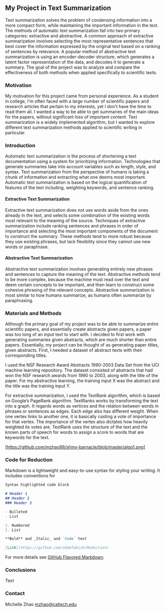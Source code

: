 ## My Project in Text Summarization

Text summarization solves the problem of condensing information into a more compact form, while maintaining the important information in the text. The methods of automatic text summarization fall into two primary categories: extractive and abstractive. A common approach of extractive summarization involves selecting the most representative sentences that best cover the information expressed by the original text based on a ranking of sentences by relevance. A popular method of abstractive text summarization is using an encoder-decoder structure, which generates a latent factor representation of the data, and decodes it to generate a summary. The goal of the project was to analyze and compare the effectiveness of both methods when applied specifically to scientific texts.

### Motivation

My motivation for this project came from personal experience. As a student in college, I'm often faced with a large number of scientific papers and research articles that pertain to my interests, yet I don't have the time to read them all. I wanted a way to be able to get summaries of the main ideas for the papers, without significant loss of important content. Text summarization is a widely implemented algorithm, but I wanted to explore different text summarization methods applied to scientific writing in particular. 

### Introduction

Automatic text summarization is the process of shortening a text documentation using a system for prioritizing information. Technologies that generate summaries take into account variables such as length, style, and syntax. Text summarization from the perspective of humans is taking a chunk of information and extracting what one deems most important. Automatic text summarization is based on the logical quantification of features of the text including, weighting keywords, and sentence ranking.

#### Extractive Text Summarization
Extractive text summarization does not use words aside from the ones already in the text, and selects some combination of the existing words most relevant to the meaning of the source. Techniques of extractive summarization include ranking sentences and phrases in order of importance and selecting the most important components of the document to construct the summary. These methods tend to more robust because they use existing phrases, but lack flexibility since they cannot use new words or paraphrase.

#### Abstractive Text Summarization
Abstractive text summarization involves generating entirely new phrases and sentences to capture the meaning of the text. Abstractive methods tend to be more complex, because the machine must read over the text and deem certain concepts to be important, and then learn to construct some cohesive phrasing of the relevant concepts. Abstractive summarization is most similar to how humans summarize, as humans often summarize by paraphrasing. 

### Materials and Methods
Although the primary goal of my project was to be able to summarize entire scientific papers, and essentially create abstracts given papers, a paper was too long of an input text to start with. I decided to first work with generating summaries given abstracts, which are much shorter than entire papers. Essentially, my project can be thought of as generating paper titles, given abstracts. First, I needed a dataset of abstract texts with their corresponding titles.

I used the NSF Research Award Abstracts 1990-2003 Data Set from the UCI machine learning repository. The dataset consisted of abstracts that had won the NSF research awards from 1990 to 2003, along with the title of the paper. For my abstractive learning, the training input X was the abstract and the title was the training input Y.

For extractive summarization, I used the TextRank algorithm, which is based on Google’s PageRank algorithm. TextRanks works by transforming the text into a graph. It regards words as vertices and the relation between words in phrases or sentences as edges. Each edge also has different weight. When one vertex links to another one, it is basically casting a vote of importance for that vertex. The importance of the vertex also dictates how heavily weighted its votes are. TextRank uses the structure of the text and the known parts of speech for words to assign a score to words that are keywords for the text.

[https://github.com/mzhao98/shiny-barnacle/blob/master/algo1.png]


### Code for Reduction

Markdown is a lightweight and easy-to-use syntax for styling your writing. It includes conventions for

```markdown
Syntax highlighted code block

# Header 1
## Header 2
### Header 3

- Bulleted
- List

1. Numbered
2. List

**Bold** and _Italic_ and `Code` text

[Link](https://github.com/adamfabish/Reduction)
```

For more details see [GitHub Flavored Markdown](https://guides.github.com/features/mastering-markdown/).

### Conclusions
Text


### Contact

Michelle Zhao
mzhao@caltech.edu
